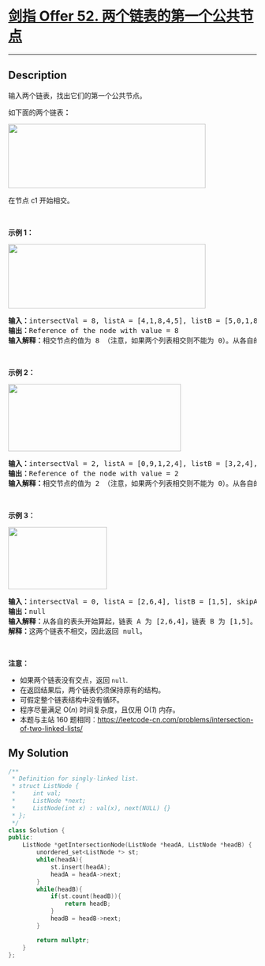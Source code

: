 # [剑指 Offer 52. 两个链表的第一个公共节点](https://leetcode-cn.com/problems/liang-ge-lian-biao-de-di-yi-ge-gong-gong-jie-dian-lcof/)

---

## Description

<section>
<p>输入两个链表，找出它们的第一个公共节点。</p>
<p>如下面的两个链表<strong>：</strong></p>
<p><a href="https://assets.leetcode-cn.com/aliyun-lc-upload/uploads/2018/12/14/160_statement.png"><img style="height: 130px; width: 400px;" src="https://assets.leetcode-cn.com/aliyun-lc-upload/uploads/2018/12/14/160_statement.png" alt=""></a></p>
<p>在节点 c1 开始相交。</p>
<p>&nbsp;</p>
<p><strong>示例 1：</strong></p>
<p><a href="https://assets.leetcode.com/uploads/2018/12/13/160_example_1.png"><img style="height: 130px; width: 400px;" src="https://assets.leetcode-cn.com/aliyun-lc-upload/uploads/2018/12/14/160_example_1.png" alt=""></a></p>
<pre><strong>输入：</strong>intersectVal = 8, listA = [4,1,8,4,5], listB = [5,0,1,8,4,5], skipA = 2, skipB = 3
<strong>输出：</strong>Reference of the node with value = 8
<strong>输入解释：</strong>相交节点的值为 8 （注意，如果两个列表相交则不能为 0）。从各自的表头开始算起，链表 A 为 [4,1,8,4,5]，链表 B 为 [5,0,1,8,4,5]。在 A 中，相交节点前有 2 个节点；在 B 中，相交节点前有 3 个节点。
</pre>
<p>&nbsp;</p>
<p><strong>示例&nbsp;2：</strong></p>
<p><a href="https://assets.leetcode.com/uploads/2018/12/13/160_example_2.png"><img style="height: 136px; width: 350px;" src="https://assets.leetcode-cn.com/aliyun-lc-upload/uploads/2018/12/14/160_example_2.png" alt=""></a></p>
<pre><strong>输入：</strong>intersectVal&nbsp;= 2, listA = [0,9,1,2,4], listB = [3,2,4], skipA = 3, skipB = 1
<strong>输出：</strong>Reference of the node with value = 2
<strong>输入解释：</strong>相交节点的值为 2 （注意，如果两个列表相交则不能为 0）。从各自的表头开始算起，链表 A 为 [0,9,1,2,4]，链表 B 为 [3,2,4]。在 A 中，相交节点前有 3 个节点；在 B 中，相交节点前有 1 个节点。
</pre>
<p>&nbsp;</p>
<p><strong>示例&nbsp;3：</strong></p>
<p><a href="https://assets.leetcode.com/uploads/2018/12/13/160_example_3.png"><img style="height: 126px; width: 200px;" src="https://assets.leetcode-cn.com/aliyun-lc-upload/uploads/2018/12/14/160_example_3.png" alt=""></a></p>
<pre><strong>输入：</strong>intersectVal = 0, listA = [2,6,4], listB = [1,5], skipA = 3, skipB = 2
<strong>输出：</strong>null
<strong>输入解释：</strong>从各自的表头开始算起，链表 A 为 [2,6,4]，链表 B 为 [1,5]。由于这两个链表不相交，所以 intersectVal 必须为 0，而 skipA 和 skipB 可以是任意值。
<strong>解释：</strong>这两个链表不相交，因此返回 null。
</pre>
<p>&nbsp;</p>
<p><strong>注意：</strong></p>
<ul>
	<li>如果两个链表没有交点，返回 <code>null</code>.</li>
	<li>在返回结果后，两个链表仍须保持原有的结构。</li>
	<li>可假定整个链表结构中没有循环。</li>
	<li>程序尽量满足 O(<em>n</em>) 时间复杂度，且仅用 O(<em>1</em>) 内存。</li>
	<li>本题与主站 160 题相同：<a href="https://leetcode-cn.com/problems/intersection-of-two-linked-lists/">https://leetcode-cn.com/problems/intersection-of-two-linked-lists/</a></li>
</ul>
</section>


## My Solution

```cpp
/**
 * Definition for singly-linked list.
 * struct ListNode {
 *     int val;
 *     ListNode *next;
 *     ListNode(int x) : val(x), next(NULL) {}
 * };
 */
class Solution {
public:
    ListNode *getIntersectionNode(ListNode *headA, ListNode *headB) {
        unordered_set<ListNode *> st;
        while(headA){
            st.insert(headA);
            headA = headA->next;
        }
        while(headB){
            if(st.count(headB)){
                return headB;
            }
            headB = headB->next;
        }

        return nullptr;
    }
};
```